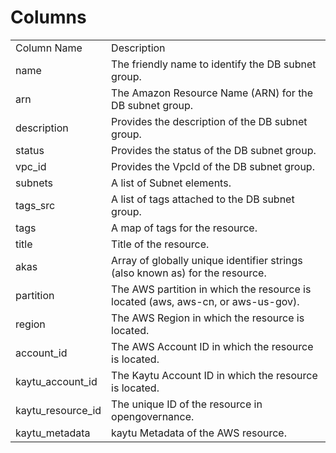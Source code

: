 # Columns  

<table>
	<tr><td>Column Name</td><td>Description</td></tr>
	<tr><td>name</td><td>The friendly name to identify the DB subnet group.</td></tr>
	<tr><td>arn</td><td>The Amazon Resource Name (ARN) for the DB subnet group.</td></tr>
	<tr><td>description</td><td>Provides the description of the DB subnet group.</td></tr>
	<tr><td>status</td><td>Provides the status of the DB subnet group.</td></tr>
	<tr><td>vpc_id</td><td>Provides the VpcId of the DB subnet group.</td></tr>
	<tr><td>subnets</td><td>A list of Subnet elements.</td></tr>
	<tr><td>tags_src</td><td>A list of tags attached to the DB subnet group.</td></tr>
	<tr><td>tags</td><td>A map of tags for the resource.</td></tr>
	<tr><td>title</td><td>Title of the resource.</td></tr>
	<tr><td>akas</td><td>Array of globally unique identifier strings (also known as) for the resource.</td></tr>
	<tr><td>partition</td><td>The AWS partition in which the resource is located (aws, aws-cn, or aws-us-gov).</td></tr>
	<tr><td>region</td><td>The AWS Region in which the resource is located.</td></tr>
	<tr><td>account_id</td><td>The AWS Account ID in which the resource is located.</td></tr>
	<tr><td>kaytu_account_id</td><td>The Kaytu Account ID in which the resource is located.</td></tr>
	<tr><td>kaytu_resource_id</td><td>The unique ID of the resource in opengovernance.</td></tr>
	<tr><td>kaytu_metadata</td><td>kaytu Metadata of the AWS resource.</td></tr>
</table>